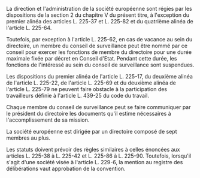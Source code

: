 La direction et l'administration de la société européenne sont régies par les dispositions de la section 2 du chapitre V du présent titre, à l'exception du premier alinéa des articles L. 225-37 et L. 225-82 et du quatrième alinéa de l'article L. 225-64.

Toutefois, par exception à l'article L. 225-62, en cas de vacance au sein du directoire, un membre du conseil de surveillance peut être nommé par ce conseil pour exercer les fonctions de membre du directoire pour une durée maximale fixée par décret en Conseil d'Etat. Pendant cette durée, les fonctions de l'intéressé au sein du conseil de surveillance sont suspendues.

Les dispositions du premier alinéa de l'article L. 225-17, du deuxième alinéa de l'article L. 225-22, de l'article L. 225-69 et du deuxième alinéa de l'article L. 225-79 ne peuvent faire obstacle à la participation des travailleurs définie à l'article L. 439-25 du code du travail.

Chaque membre du conseil de surveillance peut se faire communiquer par le président du directoire les documents qu'il estime nécessaires à l'accomplissement de sa mission.

La société européenne est dirigée par un directoire composé de sept membres au plus.

Les statuts doivent prévoir des règles similaires à celles énoncées aux articles L. 225-38 à L. 225-42 et L. 225-86 à L. 225-90. Toutefois, lorsqu'il s'agit d'une société visée à l'article L. 229-6, la mention au registre des délibérations vaut approbation de la convention.
